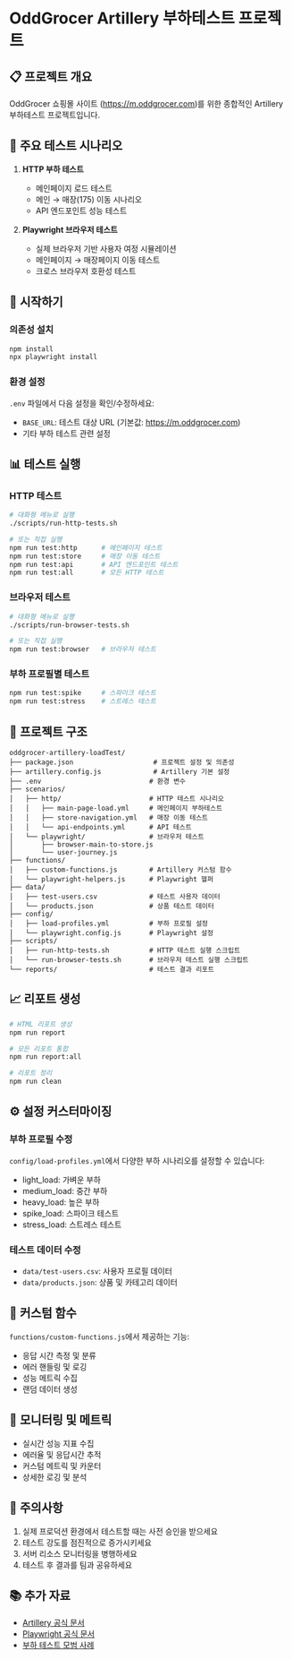 # OddGrocer Artillery 부하테스트 프로젝트

## 📋 프로젝트 개요
OddGrocer 쇼핑몰 사이트 (https://m.oddgrocer.com)를 위한 종합적인 Artillery 부하테스트 프로젝트입니다.

## 🎯 주요 테스트 시나리오
1. **HTTP 부하 테스트**
   - 메인페이지 로드 테스트
   - 메인 → 매장(175) 이동 시나리오
   - API 엔드포인트 성능 테스트

2. **Playwright 브라우저 테스트**
   - 실제 브라우저 기반 사용자 여정 시뮬레이션
   - 메인페이지 → 매장페이지 이동 테스트
   - 크로스 브라우저 호환성 테스트

## 🚀 시작하기

### 의존성 설치
```bash
npm install
npx playwright install
```

### 환경 설정
`.env` 파일에서 다음 설정을 확인/수정하세요:
- `BASE_URL`: 테스트 대상 URL (기본값: https://m.oddgrocer.com)
- 기타 부하 테스트 관련 설정

## 📊 테스트 실행

### HTTP 테스트
```bash
# 대화형 메뉴로 실행
./scripts/run-http-tests.sh

# 또는 직접 실행
npm run test:http      # 메인페이지 테스트
npm run test:store     # 매장 이동 테스트
npm run test:api       # API 엔드포인트 테스트
npm run test:all       # 모든 HTTP 테스트
```

### 브라우저 테스트
```bash
# 대화형 메뉴로 실행
./scripts/run-browser-tests.sh

# 또는 직접 실행
npm run test:browser   # 브라우저 테스트
```

### 부하 프로필별 테스트
```bash
npm run test:spike     # 스파이크 테스트
npm run test:stress    # 스트레스 테스트
```

## 📁 프로젝트 구조
```
oddgrocer-artillery-loadTest/
├── package.json                    # 프로젝트 설정 및 의존성
├── artillery.config.js             # Artillery 기본 설정
├── .env                           # 환경 변수
├── scenarios/
│   ├── http/                      # HTTP 테스트 시나리오
│   │   ├── main-page-load.yml     # 메인페이지 부하테스트
│   │   ├── store-navigation.yml   # 매장 이동 테스트
│   │   └── api-endpoints.yml      # API 테스트
│   └── playwright/                # 브라우저 테스트
│       ├── browser-main-to-store.js
│       └── user-journey.js
├── functions/
│   ├── custom-functions.js        # Artillery 커스텀 함수
│   └── playwright-helpers.js      # Playwright 헬퍼
├── data/
│   ├── test-users.csv             # 테스트 사용자 데이터
│   └── products.json              # 상품 테스트 데이터
├── config/
│   ├── load-profiles.yml          # 부하 프로필 설정
│   └── playwright.config.js       # Playwright 설정
├── scripts/
│   ├── run-http-tests.sh          # HTTP 테스트 실행 스크립트
│   └── run-browser-tests.sh       # 브라우저 테스트 실행 스크립트
└── reports/                       # 테스트 결과 리포트
```

## 📈 리포트 생성
```bash
# HTML 리포트 생성
npm run report

# 모든 리포트 통합
npm run report:all

# 리포트 정리
npm run clean
```

## ⚙️ 설정 커스터마이징

### 부하 프로필 수정
`config/load-profiles.yml`에서 다양한 부하 시나리오를 설정할 수 있습니다:
- light_load: 가벼운 부하
- medium_load: 중간 부하  
- heavy_load: 높은 부하
- spike_load: 스파이크 테스트
- stress_load: 스트레스 테스트

### 테스트 데이터 수정
- `data/test-users.csv`: 사용자 프로필 데이터
- `data/products.json`: 상품 및 카테고리 데이터

## 🔧 커스텀 함수
`functions/custom-functions.js`에서 제공하는 기능:
- 응답 시간 측정 및 분류
- 에러 핸들링 및 로깅
- 성능 메트릭 수집
- 랜덤 데이터 생성

## 📝 모니터링 및 메트릭
- 실시간 성능 지표 수집
- 에러율 및 응답시간 추적
- 커스텀 메트릭 및 카운터
- 상세한 로깅 및 분석

## 🚨 주의사항
1. 실제 프로덕션 환경에서 테스트할 때는 사전 승인을 받으세요
2. 테스트 강도를 점진적으로 증가시키세요
3. 서버 리소스 모니터링을 병행하세요
4. 테스트 후 결과를 팀과 공유하세요

## 📚 추가 자료
- [Artillery 공식 문서](https://artillery.io/docs/)
- [Playwright 공식 문서](https://playwright.dev/)
- [부하 테스트 모범 사례](https://artillery.io/docs/guides/guides/load-testing-best-practices.html)